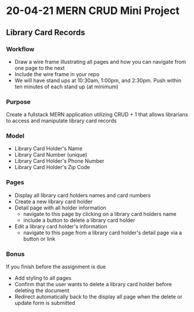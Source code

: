 # 20-04-21 MERN CRUD Mini Project
## Library Card Records
### Workflow
- Draw a wire frame illustrating all pages and how you can navigate from one page to the next
- Include the wire frame in your repo
- We will have stand ups at 10:30am, 1:00pm, and 2:30pm. Push within ten minutes of each stand up (at minimum)
### Purpose
Create a fullstack MERN application utilizing CRUD + 1 that allows librarians to access and manipulate library card records
### Model
- Library Card Holder's Name
- Library Card Number (unique)
- Library Card Holder's Phone Number
- Library Card Holder's Zip Code
### Pages
- Display all library card holders names and card numbers
- Create a new library card holder
- Detail page with all holder information 
    - navigate to this page by clicking on a library card holders name
    - include a button to delete a library card holder
- Edit a library card holder's information
     - navigate to this page from a library card holder's detail page via a button or link
### Bonus
If you finish before the assignment is due
- Add styling to all pages
- Confirm that the user wants to delete a library card holder before deleting the document
- Redirect automatically back to the display all page when the delete or update form is submitted